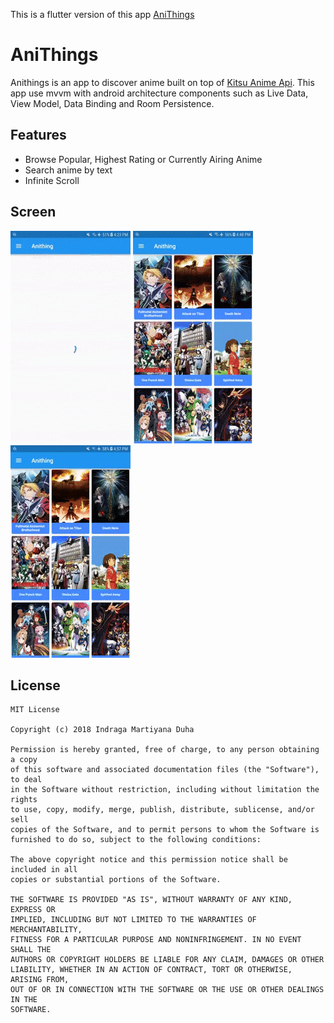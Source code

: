 This is a flutter version of this app [AniThings](https://github.com/drakemd/anithings)

# AniThings

Anithings is an app to discover anime built on top of [Kitsu Anime Api](https://kitsu.docs.apiary.io/).
This app use mvvm with android architecture components such as Live Data, View Model, Data Binding and Room Persistence.

## Features
- Browse Popular, Highest Rating or Currently Airing Anime
- Search anime by text
- Infinite Scroll

## Screen
![alt gif1](https://github.com/drakemd/anithing_flutter/blob/master/images/ani1.gif)
![alt gif1](https://github.com/drakemd/anithing_flutter/blob/master/images/ani2.gif)
![alt gif1](https://github.com/drakemd/anithing_flutter/blob/master/images/ani3.gif)

## License
```
MIT License

Copyright (c) 2018 Indraga Martiyana Duha

Permission is hereby granted, free of charge, to any person obtaining a copy
of this software and associated documentation files (the "Software"), to deal
in the Software without restriction, including without limitation the rights
to use, copy, modify, merge, publish, distribute, sublicense, and/or sell
copies of the Software, and to permit persons to whom the Software is
furnished to do so, subject to the following conditions:

The above copyright notice and this permission notice shall be included in all
copies or substantial portions of the Software.

THE SOFTWARE IS PROVIDED "AS IS", WITHOUT WARRANTY OF ANY KIND, EXPRESS OR
IMPLIED, INCLUDING BUT NOT LIMITED TO THE WARRANTIES OF MERCHANTABILITY,
FITNESS FOR A PARTICULAR PURPOSE AND NONINFRINGEMENT. IN NO EVENT SHALL THE
AUTHORS OR COPYRIGHT HOLDERS BE LIABLE FOR ANY CLAIM, DAMAGES OR OTHER
LIABILITY, WHETHER IN AN ACTION OF CONTRACT, TORT OR OTHERWISE, ARISING FROM,
OUT OF OR IN CONNECTION WITH THE SOFTWARE OR THE USE OR OTHER DEALINGS IN THE
SOFTWARE.
```
